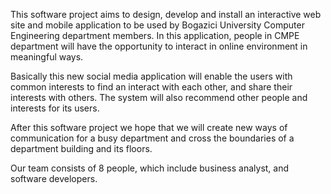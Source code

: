 This software project aims to design, develop and install an interactive web site and mobile application to be used by Bogazici University Computer Engineering department members. In this application, people in CMPE department will have the opportunity to interact in online environment in meaningful ways.

Basically this new social media application will enable the users with common interests to find an interact with each other, and share their interests with others. The system will also recommend other people and interests for its users.

After this software project we hope that we will create new ways of communication for a busy department and cross the boundaries of a department building and its floors.

Our team consists of 8 people, which include business analyst, and software developers.




